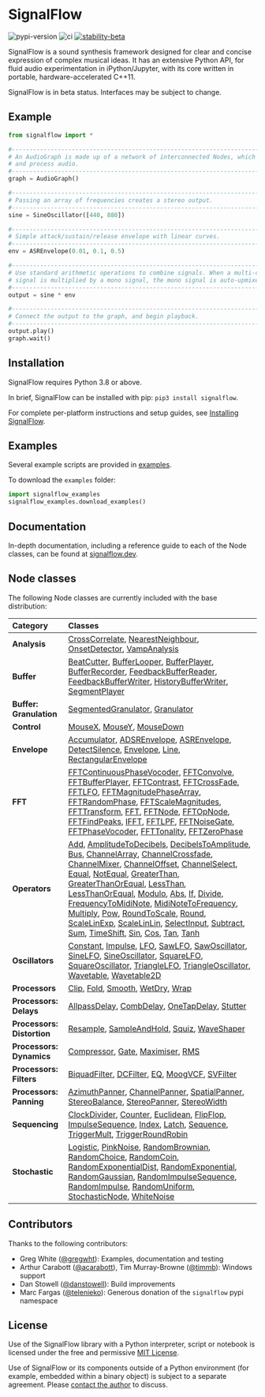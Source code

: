 # SignalFlow

![pypi-version](https://img.shields.io/pypi/v/signalflow) ![ci](https://github.com/ideoforms/signalflow/actions/workflows/build.yml/badge.svg) [![stability-beta](https://img.shields.io/badge/stability-beta-33bbff.svg)](https://github.com/mkenney/software-guides/blob/master/STABILITY-BADGES.md#beta)

SignalFlow is a sound synthesis framework designed for clear and concise expression of complex musical ideas. It has an extensive Python API, for fluid audio experimentation in iPython/Jupyter, with its core written in portable, hardware-accelerated C++11.

SignalFlow is in beta status. Interfaces may be subject to change.

## Example

```python
from signalflow import *

#--------------------------------------------------------------------------------
# An AudioGraph is made up of a network of interconnected Nodes, which generate
# and process audio. 
#--------------------------------------------------------------------------------
graph = AudioGraph()

#--------------------------------------------------------------------------------
# Passing an array of frequencies creates a stereo output.
#--------------------------------------------------------------------------------
sine = SineOscillator([440, 880])

#--------------------------------------------------------------------------------
# Simple attack/sustain/release envelope with linear curves.
#--------------------------------------------------------------------------------
env = ASREnvelope(0.01, 0.1, 0.5)

#--------------------------------------------------------------------------------
# Use standard arithmetic operations to combine signals. When a multi-channel 
# signal is multiplied by a mono signal, the mono signal is auto-upmixed.
#--------------------------------------------------------------------------------
output = sine * env

#--------------------------------------------------------------------------------
# Connect the output to the graph, and begin playback.
#--------------------------------------------------------------------------------
output.play()
graph.wait()
```

## Installation

SignalFlow requires Python 3.8 or above.

In brief, SignalFlow can be installed with pip: `pip3 install signalflow`.

For complete per-platform instructions and setup guides, see [Installing SignalFlow](https://signalflow.dev/installation/).

## Examples

Several example scripts are provided in [examples](examples).

To download the `examples` folder:

```python
import signalflow_examples
signalflow_examples.download_examples()
```

## Documentation

In-depth documentation, including a reference guide to each of the Node classes, can be found at [signalflow.dev](https://signalflow.dev/). 

## Node classes

The following Node classes are currently included with the base distribution:

| Category | Classes  |
|:---------|:---------|
| **Analysis** | [CrossCorrelate](https://signalflow.dev/library/analysis/crosscorrelate/), [NearestNeighbour](https://signalflow.dev/library/analysis/nearestneighbour/), [OnsetDetector](https://signalflow.dev/library/analysis/onsetdetector/), [VampAnalysis](https://signalflow.dev/library/analysis/vampanalysis/) |
| **Buffer** | [BeatCutter](https://signalflow.dev/library/buffer/beatcutter/), [BufferLooper](https://signalflow.dev/library/buffer/bufferlooper/), [BufferPlayer](https://signalflow.dev/library/buffer/bufferplayer/), [BufferRecorder](https://signalflow.dev/library/buffer/bufferrecorder/), [FeedbackBufferReader](https://signalflow.dev/library/buffer/feedbackbufferreader/), [FeedbackBufferWriter](https://signalflow.dev/library/buffer/feedbackbufferwriter/), [HistoryBufferWriter](https://signalflow.dev/library/buffer/historybufferwriter/), [SegmentPlayer](https://signalflow.dev/library/buffer/segmentplayer/) |
| **Buffer: Granulation** | [SegmentedGranulator](https://signalflow.dev/library/buffer/granulation/segmentedgranulator/), [Granulator](https://signalflow.dev/library/buffer/granulation/granulator/) |
| **Control** | [MouseX](https://signalflow.dev/library/control/mousex/), [MouseY](https://signalflow.dev/library/control/mousey/), [MouseDown](https://signalflow.dev/library/control/mousedown/) |
| **Envelope** | [Accumulator](https://signalflow.dev/library/envelope/accumulator/), [ADSREnvelope](https://signalflow.dev/library/envelope/adsrenvelope/), [ASREnvelope](https://signalflow.dev/library/envelope/asrenvelope/), [DetectSilence](https://signalflow.dev/library/envelope/detectsilence/), [Envelope](https://signalflow.dev/library/envelope/envelope/), [Line](https://signalflow.dev/library/envelope/line/), [RectangularEnvelope](https://signalflow.dev/library/envelope/rectangularenvelope/) |
| **FFT** | [FFTContinuousPhaseVocoder](https://signalflow.dev/library/fft/fftcontinuousphasevocoder/), [FFTConvolve](https://signalflow.dev/library/fft/fftconvolve/), [FFTBufferPlayer](https://signalflow.dev/library/fft/fftbufferplayer/), [FFTContrast](https://signalflow.dev/library/fft/fftcontrast/), [FFTCrossFade](https://signalflow.dev/library/fft/fftcrossfade/), [FFTLFO](https://signalflow.dev/library/fft/fftlfo/), [FFTMagnitudePhaseArray](https://signalflow.dev/library/fft/fftmagnitudephasearray/), [FFTRandomPhase](https://signalflow.dev/library/fft/fftrandomphase/), [FFTScaleMagnitudes](https://signalflow.dev/library/fft/fftscalemagnitudes/), [FFTTransform](https://signalflow.dev/library/fft/ffttransform/), [FFT](https://signalflow.dev/library/fft/fft/), [FFTNode](https://signalflow.dev/library/fft/fftnode/), [FFTOpNode](https://signalflow.dev/library/fft/fftopnode/), [FFTFindPeaks](https://signalflow.dev/library/fft/fftfindpeaks/), [IFFT](https://signalflow.dev/library/fft/ifft/), [FFTLPF](https://signalflow.dev/library/fft/fftlpf/), [FFTNoiseGate](https://signalflow.dev/library/fft/fftnoisegate/), [FFTPhaseVocoder](https://signalflow.dev/library/fft/fftphasevocoder/), [FFTTonality](https://signalflow.dev/library/fft/ffttonality/), [FFTZeroPhase](https://signalflow.dev/library/fft/fftzerophase/) |
| **Operators** | [Add](https://signalflow.dev/library/operators/add/), [AmplitudeToDecibels](https://signalflow.dev/library/operators/amplitudetodecibels/), [DecibelsToAmplitude](https://signalflow.dev/library/operators/decibelstoamplitude/), [Bus](https://signalflow.dev/library/operators/bus/), [ChannelArray](https://signalflow.dev/library/operators/channelarray/), [ChannelCrossfade](https://signalflow.dev/library/operators/channelcrossfade/), [ChannelMixer](https://signalflow.dev/library/operators/channelmixer/), [ChannelOffset](https://signalflow.dev/library/operators/channeloffset/), [ChannelSelect](https://signalflow.dev/library/operators/channelselect/), [Equal](https://signalflow.dev/library/operators/equal/), [NotEqual](https://signalflow.dev/library/operators/notequal/), [GreaterThan](https://signalflow.dev/library/operators/greaterthan/), [GreaterThanOrEqual](https://signalflow.dev/library/operators/greaterthanorequal/), [LessThan](https://signalflow.dev/library/operators/lessthan/), [LessThanOrEqual](https://signalflow.dev/library/operators/lessthanorequal/), [Modulo](https://signalflow.dev/library/operators/modulo/), [Abs](https://signalflow.dev/library/operators/abs/), [If](https://signalflow.dev/library/operators/if/), [Divide](https://signalflow.dev/library/operators/divide/), [FrequencyToMidiNote](https://signalflow.dev/library/operators/frequencytomidinote/), [MidiNoteToFrequency](https://signalflow.dev/library/operators/midinotetofrequency/), [Multiply](https://signalflow.dev/library/operators/multiply/), [Pow](https://signalflow.dev/library/operators/pow/), [RoundToScale](https://signalflow.dev/library/operators/roundtoscale/), [Round](https://signalflow.dev/library/operators/round/), [ScaleLinExp](https://signalflow.dev/library/operators/scalelinexp/), [ScaleLinLin](https://signalflow.dev/library/operators/scalelinlin/), [SelectInput](https://signalflow.dev/library/operators/selectinput/), [Subtract](https://signalflow.dev/library/operators/subtract/), [Sum](https://signalflow.dev/library/operators/sum/), [TimeShift](https://signalflow.dev/library/operators/timeshift/), [Sin](https://signalflow.dev/library/operators/sin/), [Cos](https://signalflow.dev/library/operators/cos/), [Tan](https://signalflow.dev/library/operators/tan/), [Tanh](https://signalflow.dev/library/operators/tanh/) |
| **Oscillators** | [Constant](https://signalflow.dev/library/oscillators/constant/), [Impulse](https://signalflow.dev/library/oscillators/impulse/), [LFO](https://signalflow.dev/library/oscillators/lfo/), [SawLFO](https://signalflow.dev/library/oscillators/sawlfo/), [SawOscillator](https://signalflow.dev/library/oscillators/sawoscillator/), [SineLFO](https://signalflow.dev/library/oscillators/sinelfo/), [SineOscillator](https://signalflow.dev/library/oscillators/sineoscillator/), [SquareLFO](https://signalflow.dev/library/oscillators/squarelfo/), [SquareOscillator](https://signalflow.dev/library/oscillators/squareoscillator/), [TriangleLFO](https://signalflow.dev/library/oscillators/trianglelfo/), [TriangleOscillator](https://signalflow.dev/library/oscillators/triangleoscillator/), [Wavetable](https://signalflow.dev/library/oscillators/wavetable/), [Wavetable2D](https://signalflow.dev/library/oscillators/wavetable2d/) |
| **Processors** | [Clip](https://signalflow.dev/library/processors/clip/), [Fold](https://signalflow.dev/library/processors/fold/), [Smooth](https://signalflow.dev/library/processors/smooth/), [WetDry](https://signalflow.dev/library/processors/wetdry/), [Wrap](https://signalflow.dev/library/processors/wrap/) |
| **Processors: Delays** | [AllpassDelay](https://signalflow.dev/library/processors/delays/allpassdelay/), [CombDelay](https://signalflow.dev/library/processors/delays/combdelay/), [OneTapDelay](https://signalflow.dev/library/processors/delays/onetapdelay/), [Stutter](https://signalflow.dev/library/processors/delays/stutter/) |
| **Processors: Distortion** | [Resample](https://signalflow.dev/library/processors/distortion/resample/), [SampleAndHold](https://signalflow.dev/library/processors/distortion/sampleandhold/), [Squiz](https://signalflow.dev/library/processors/distortion/squiz/), [WaveShaper](https://signalflow.dev/library/processors/distortion/waveshaper/) |
| **Processors: Dynamics** | [Compressor](https://signalflow.dev/library/processors/dynamics/compressor/), [Gate](https://signalflow.dev/library/processors/dynamics/gate/), [Maximiser](https://signalflow.dev/library/processors/dynamics/maximiser/), [RMS](https://signalflow.dev/library/processors/dynamics/rms/) |
| **Processors: Filters** | [BiquadFilter](https://signalflow.dev/library/processors/filters/biquadfilter/), [DCFilter](https://signalflow.dev/library/processors/filters/dcfilter/), [EQ](https://signalflow.dev/library/processors/filters/eq/), [MoogVCF](https://signalflow.dev/library/processors/filters/moogvcf/), [SVFilter](https://signalflow.dev/library/processors/filters/svfilter/) |
| **Processors: Panning** | [AzimuthPanner](https://signalflow.dev/library/processors/panning/azimuthpanner/), [ChannelPanner](https://signalflow.dev/library/processors/panning/channelpanner/), [SpatialPanner](https://signalflow.dev/library/processors/panning/spatialpanner/), [StereoBalance](https://signalflow.dev/library/processors/panning/stereobalance/), [StereoPanner](https://signalflow.dev/library/processors/panning/stereopanner/), [StereoWidth](https://signalflow.dev/library/processors/panning/stereowidth/) |
| **Sequencing** | [ClockDivider](https://signalflow.dev/library/sequencing/clockdivider/), [Counter](https://signalflow.dev/library/sequencing/counter/), [Euclidean](https://signalflow.dev/library/sequencing/euclidean/), [FlipFlop](https://signalflow.dev/library/sequencing/flipflop/), [ImpulseSequence](https://signalflow.dev/library/sequencing/impulsesequence/), [Index](https://signalflow.dev/library/sequencing/index/), [Latch](https://signalflow.dev/library/sequencing/latch/), [Sequence](https://signalflow.dev/library/sequencing/sequence/), [TriggerMult](https://signalflow.dev/library/sequencing/triggermult/), [TriggerRoundRobin](https://signalflow.dev/library/sequencing/triggerroundrobin/) |
| **Stochastic** | [Logistic](https://signalflow.dev/library/stochastic/logistic/), [PinkNoise](https://signalflow.dev/library/stochastic/pinknoise/), [RandomBrownian](https://signalflow.dev/library/stochastic/randombrownian/), [RandomChoice](https://signalflow.dev/library/stochastic/randomchoice/), [RandomCoin](https://signalflow.dev/library/stochastic/randomcoin/), [RandomExponentialDist](https://signalflow.dev/library/stochastic/randomexponentialdist/), [RandomExponential](https://signalflow.dev/library/stochastic/randomexponential/), [RandomGaussian](https://signalflow.dev/library/stochastic/randomgaussian/), [RandomImpulseSequence](https://signalflow.dev/library/stochastic/randomimpulsesequence/), [RandomImpulse](https://signalflow.dev/library/stochastic/randomimpulse/), [RandomUniform](https://signalflow.dev/library/stochastic/randomuniform/), [StochasticNode](https://signalflow.dev/library/stochastic/stochasticnode/), [WhiteNoise](https://signalflow.dev/library/stochastic/whitenoise/) |

## Contributors

Thanks to the following contributors:

- Greg White ([@gregwht](https://github.com/gregwht)): Examples, documentation and testing
- Arthur Carabott ([@acarabott](https://github.com/acarabott)), Tim Murray-Browne ([@timmb](https://github.com/timmb)): Windows support
- Dan Stowell ([@danstowell](https://github.com/danstowell)): Build improvements
- Marc Fargas ([@telenieko](https://github.com/telenieko)): Generous donation of the `signalflow` pypi namespace

## License

Use of the SignalFlow library with a Python interpreter, script or notebook is licensed under the free and permissive [MIT License](LICENSE.md).

Use of SignalFlow or its components outside of a Python environment (for example, embedded within a binary object) is subject to a separate agreement. Please [contact the author](https://danieljohnjones.com/contact/) to discuss.
